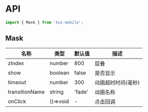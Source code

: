 # API

```jsx
import { Mask } from 'kui-mobile';
```

## Mask

| 名称           | 类型     | 默认值 | 描述               |
| -------------- | -------- | ------ | ------------------ |
| zIndex         | number   | 800    | 层叠               |
| show           | boolean  | false  | 是否显示           |
| timeout        | number   | 300    | 动画超时时间(毫秒) |
| transitionName | string   | 'fade' | 动画名称           |
| onClick        | ()=>void | -      | 点击回调           |
